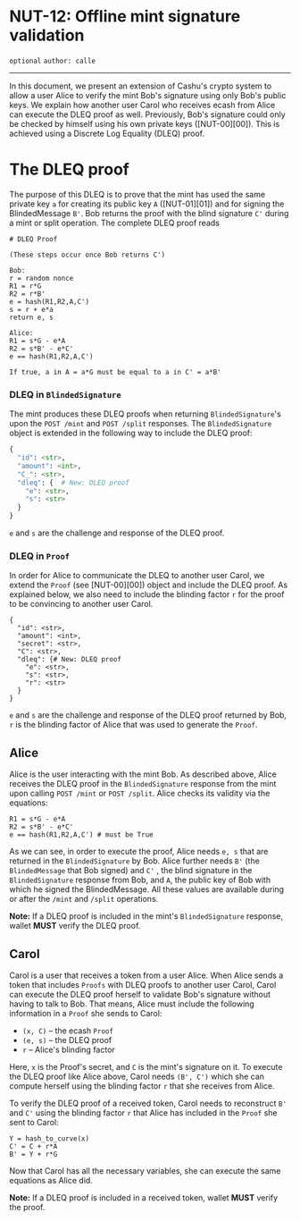 NUT-12: Offline mint signature validation
==========================

`optional` `author: calle`

---

In this document, we present an extension of Cashu's crypto system to allow a user Alice to verify the mint Bob's signature using only Bob's public keys. We explain how another user Carol who receives ecash from Alice can execute the DLEQ proof as well. Previously, Bob's signature could only be checked by himself using his own private keys ([NUT-00][00]). This is achieved using a Discrete Log Equality (DLEQ) proof.

# The DLEQ proof
The purpose of this DLEQ is to prove that the mint has used the same private key `a` for creating its public key `A` ([NUT-01][01]) and for signing the BlindedMessage `B'`. Bob returns the proof with the blind signature `C'` during a mint or split operation. The complete DLEQ proof reads
```
# DLEQ Proof

(These steps occur once Bob returns C')

Bob:
r = random nonce
R1 = r*G
R2 = r*B'
e = hash(R1,R2,A,C')
s = r + e*a
return e, s

Alice:
R1 = s*G - e*A
R2 = s*B' - e*C'
e == hash(R1,R2,A,C')

If true, a in A = a*G must be equal to a in C' = a*B'
```

### DLEQ in `BlindedSignature`

The mint produces these DLEQ proofs when returning `BlindedSignature`'s upon the `POST /mint` and `POST /split` responses. The `BlindedSignature` object is extended in the following way to include the DLEQ proof:

```python
{
  "id": <str>,
  "amount": <int>,
  "C_": <str>,
  "dleq": {  # New: DLEQ proof
    "e": <str>,
    "s": <str>
  }
}

```

`e` and `s` are the challenge and response of the DLEQ proof. 

### DLEQ in `Proof`

In order for Alice to communicate the DLEQ to another user Carol, we extend the `Proof` (see [NUT-00][00]) object and include the DLEQ proof. As explained below, we also need to include the blinding factor `r` for the proof to be convincing to another user Carol.

```
{
  "id": <str>,
  "amount": <int>,
  "secret": <str>,
  "C": <str>,
  "dleq": {# New: DLEQ proof
    "e": <str>,
    "s": <str>,
    "r": <str>
  }
}
```
`e` and `s` are the challenge and response of the DLEQ proof returned by Bob, `r` is the blinding factor of Alice that was used to generate the `Proof`.

## Alice

Alice is the user interacting with the mint Bob. As described above, Alice receives the DLEQ proof in the `BlindedSignature` response from the mint upon calling `POST /mint` or `POST /split`. Alice checks its validity via the equations:

```
R1 = s*G - e*A
R2 = s*B' - e*C'
e == hash(R1,R2,A,C') # must be True
```

As we can see, in order to execute the proof, Alice needs `e, s` that are returned in the `BlindedSignature` by Bob. Alice further needs `B'` (the `BlindedMessage` that Bob signed) and `C'` , the blind signature in the `BlindedSignature` response from Bob, and `A`, the public key of Bob with which he signed the BlindedMessage. All these values are available during or after the `/mint` and `/split` operations.

**Note:** If a DLEQ proof is included in the mint's `BlindedSignature` response, wallet **MUST** verify the DLEQ proof. 

## Carol

Carol is a user that receives a token from a user Alice. When Alice sends a token that includes `Proofs` with DLEQ proofs to another user Carol, Carol can execute the DLEQ proof herself to validate Bob's signature without having to talk to Bob. That means, Alice must include the following information in a `Proof` she sends to Carol:

- `(x, C)` – the ecash `Proof`
- `(e, s)` – the DLEQ proof
- `r` – Alice's blinding factor

Here, `x` is the Proof's secret, and `C` is the mint's signature on it. To execute the DLEQ proof like Alice above, Carol needs `(B', C')` which she can compute herself using the blinding factor `r` that she receives from Alice.

To verify the DLEQ proof of a received token, Carol needs to reconstruct `B'` and `C'` using the blinding factor `r` that Alice has included in the `Proof` she sent to Carol:

```
Y = hash_to_curve(x)
C' = C + r*A
B' = Y + r*G
```

Now that Carol has all the necessary variables, she can execute the same equations as Alice did.

**Note:** If a DLEQ proof is included in a received token, wallet **MUST** verify the proof. 